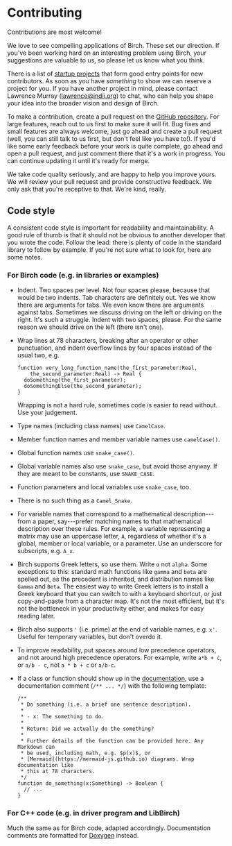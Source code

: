 # Contributing

Contributions are most welcome!

We love to see compelling applications of Birch. These set our direction. If you've been working hard on an interesting problem using Birch, your suggestions are valuable to us, so please let us know what you think.

There is a list of [startup projects](https://github.com/lawmurray/Birch/labels/startup%20project) that form good entry points for new contributors. As soon as you have *something* to show we can reserve a project for you. If you have another project in mind, please contact Lawrence Murray (lawrence@indii.org) to chat, who can help you shape your idea into the broader vision and design of Birch.

To make a contribution, create a pull request on the [GitHub repository](https://github.com/lawmurray/Birch). For large features, reach out to us first to make sure it will fit. Bug fixes and small features are always welcome, just go ahead and create a pull request (well, you can still talk to us first, but don't feel like you have to!). If you'd like some early feedback before your work is quite complete, go ahead and open a pull request, and just comment there that it's a work in progress. You can continue updating it until it's ready for merge.

We take code quality seriously, and are happy to help you improve yours. We will review your pull request and provide constructive feedback. We only ask that you're receptive to that. We're kind, really.

## Code style

A consistent code style is important for readability and maintainability. A good rule of thumb is that it should not be obvious to another developer that you wrote the code. Follow the lead: there is plenty of code in the standard library to follow by example. If you're not sure what to look for, here are some notes.

### For Birch code (e.g. in libraries or examples)

* Indent. Two spaces per level. Not four spaces please, because that would be two indents. Tab characters are definitely out. Yes we know there are arguments for tabs. We even know there are arguments against tabs. Sometimes we discuss driving on the left or driving on the right. It's such a struggle. Indent with two spaces, please. For the same reason we should drive on the left (there isn't one).

* Wrap lines at 78 characters, breaking after an operator or other punctuation, and indent overflow lines by four spaces instead of the usual two, e.g.

  ```
  function very_long_function_name(the_first_parameter:Real,
      the_second_parameter:Real) -> Real {
    doSomething(the_first_parameter);
    doSomethingElse(the_second_parameter);
  }
  ```

  Wrapping is not a hard rule, sometimes code is easier to read without. Use your judgement.

* Type names (including class names) use `CamelCase`.

* Member function names and member variable names use `camelCase()`.

* Global function names use `snake_case()`.

* Global variable names also use `snake_case`, but avoid those anyway. If they are meant to be constants, use `SNAKE_CASE`.

* Function parameters and local variables use `snake_case`, too.

* There is no such thing as a `Camel_Snake`.

* For variable names that correspond to a mathematical description---from a paper, say---prefer matching names to that mathematical description over these rules. For example, a variable representing a matrix may use an uppercase letter, `A`, regardless of whether it's a global, member or local variable, or a parameter. Use an underscore for subscripts, e.g. `A_x`.

* Birch supports Greek letters, so use them. Write `α` not `alpha`. Some exceptions to this: standard math functions like `gamma` and `beta` are spelled out, as the precedent is inherited, and distribution names like `Gamma` and `Beta`. The easiest way to write Greek letters is to install a Greek keyboard that you can switch to with a keyboard shortcut, or just copy-and-paste from a character map. It's not the most efficient, but it's not the bottleneck in your productivity either, and makes for easy reading later.

* Birch also supports `'`  (i.e. prime) at the end of variable names, e.g. `x'`. Useful for temporary variables, but don't overdo it.

* To improve readability, put spaces around low precedence operators, and not around high precedence operators. For example, write `a*b + c`, or `a/b - c`, not `a * b + c` or `a/b-c`.

* If a class or function should show up in the [documentation](https://docs.birch.sh), use a documentation comment (`/** ... */`) with the following template:

  ```
  /**
   * Do something (i.e. a brief one sentence description).
   *
   * - x: The something to do.
   *
   * Return: Did we actually do the something?
   *
   * Further details of the function can be provided here. Any Markdown can
   * be used, including math, e.g. $p(x)$, or
   * [Mermaid](https://mermaid-js.github.io) diagrams. Wrap documentation like
   * this at 78 characters.
   */
  function do_something(x:Something) -> Boolean {
    // ...
  }
  ```

### For C++ code (e.g. in driver program and LibBirch)

Much the same as for Birch code, adapted accordingly. Documentation comments are formatted for [Doxygen](https://www.doxygen.nl) instead.
